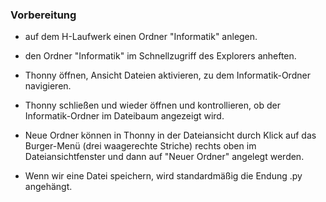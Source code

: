 ### Vorbereitung

- auf dem H-Laufwerk einen Ordner "Informatik" anlegen.
- den Ordner "Informatik" im Schnellzugriff des Explorers anheften.
- Thonny öffnen, Ansicht Dateien aktivieren, zu dem Informatik-Ordner navigieren.
- Thonny schließen und wieder öffnen und kontrollieren, ob der Informatik-Ordner im Dateibaum angezeigt wird.

- Neue Ordner können in Thonny in der Dateiansicht durch Klick auf das Burger-Menü (drei waagerechte Striche) rechts oben im Dateiansichtfenster und dann auf "Neuer Ordner" angelegt werden.
 
- Wenn wir eine Datei speichern, wird standardmäßig die Endung .py angehängt. 